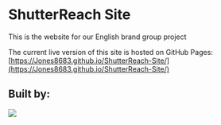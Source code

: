 # ShutterReach Site

This is the website for our English brand group project

The current live version of this site is hosted on GitHub Pages:
[https://Jones8683.github.io/ShutterReach-Site/](https://Jones8683.github.io/ShutterReach-Site/)

## Built by:
<a href="https://github.com/Jones8683/shutterreach-site/graphs/contributors">
  <img src="https://contrib.rocks/image?repo=Jones8683/shutterreach-site" />
</a>
